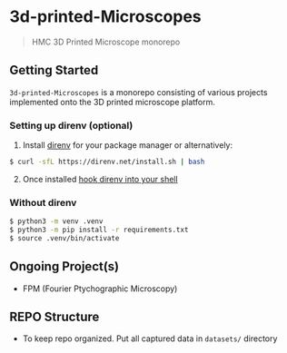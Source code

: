 # 3d-printed-Microscopes

> HMC 3D Printed Microscope monorepo

## Getting Started

`3d-printed-Microscopes` is a monorepo consisting of various projects
implemented onto the 3D printed microscope platform.

### Setting up direnv (optional)
1. Install [direnv] for your package manager or alternatively:
```sh
$ curl -sfL https://direnv.net/install.sh | bash
```
2. Once installed [hook direnv into your shell]
### Without direnv
```sh
$ python3 -m venv .venv
$ python3 -m pip install -r requirements.txt
$ source .venv/bin/activate
```

## Ongoing Project(s)

* FPM (Fourier Ptychographic Microscopy)

## REPO Structure

* To keep repo organized. Put all captured data in `datasets/` directory

[direnv]: https://direnv.net/
[hook direnv into your shell]: https://direnv.net/docs/hook.html
